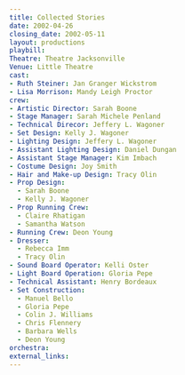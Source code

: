 ```yaml
---
title: Collected Stories
date: 2002-04-26
closing_date: 2002-05-11
layout: productions
playbill:
Theatre: Theatre Jacksonville
Venue: Little Theatre
cast:
- Ruth Steiner: Jan Granger Wickstrom
- Lisa Morrison: Mandy Leigh Proctor
crew:
- Artistic Director: Sarah Boone
- Stage Manager: Sarah Michele Penland
- Technical Direcor: Jeffery L. Wagoner
- Set Design: Kelly J. Wagoner
- Lighting Design: Jeffery L. Wagoner
- Assistant Lighting Design: Daniel Dungan
- Assistant Stage Manager: Kim Imbach
- Costume Design: Joy Smith
- Hair and Make-up Design: Tracy Olin
- Prop Design:
  - Sarah Boone
  - Kelly J. Wagoner
- Prop Running Crew:
  - Claire Rhatigan
  - Samantha Watson
- Running Crew: Deon Young
- Dresser:
  - Rebecca Imm
  - Tracy Olin
- Sound Board Operator: Kelli Oster
- Light Board Operation: Gloria Pepe
- Technical Assistant: Henry Bordeaux
- Set Construction:
  - Manuel Bello
  - Gloria Pepe
  - Colin J. Williams
  - Chris Flennery
  - Barbara Wells
  - Deon Young
orchestra:
external_links:
---
```

